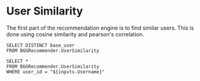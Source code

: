 # User Similarity
The first part of the recommendation engine is to find similar users. This is done using cosine similarity and pearson's correlation.

```Usernames
SELECT DISTINCT base_user
FROM BGGRecommender.UserSimilarity
```

<Dropdown data={Usernames} 
    name=Username 
    value=base_user
/>

```BaseData
SELECT *
FROM BGGRecommender.UserSimilarity
WHERE user_id = "${inputs.Username}" 
```

